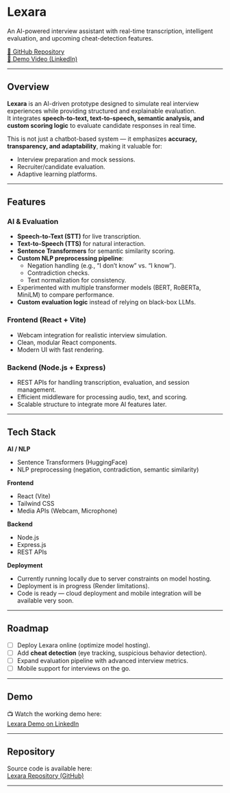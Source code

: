 # Lexara

An AI-powered interview assistant with real-time transcription, intelligent evaluation, and upcoming cheat-detection features.  

[🔗 GitHub Repository](https://github.com/Parshvacancodeit/InterviewPal)  
[🔗 Demo Video (LinkedIn)](https://www.linkedin.com/feed/update/urn:li:activity:7364659164251328512/)  

---

## Overview  
**Lexara** is an AI-driven prototype designed to simulate real interview experiences while providing structured and explainable evaluation.  
It integrates **speech-to-text, text-to-speech, semantic analysis, and custom scoring logic** to evaluate candidate responses in real time.  

This is not just a chatbot-based system — it emphasizes **accuracy, transparency, and adaptability**, making it valuable for:  
- Interview preparation and mock sessions.  
- Recruiter/candidate evaluation.  
- Adaptive learning platforms.  

---

## Features  

### AI & Evaluation  
- **Speech-to-Text (STT)** for live transcription.  
- **Text-to-Speech (TTS)** for natural interaction.  
- **Sentence Transformers** for semantic similarity scoring.  
- **Custom NLP preprocessing pipeline**:  
  - Negation handling (e.g., “I don’t know” vs. “I know”).  
  - Contradiction checks.  
  - Text normalization for consistency.  
- Experimented with multiple transformer models (BERT, RoBERTa, MiniLM) to compare performance.  
- **Custom evaluation logic** instead of relying on black-box LLMs.  

### Frontend (React + Vite)  
- Webcam integration for realistic interview simulation.  
- Clean, modular React components.  
- Modern UI with fast rendering.  

### Backend (Node.js + Express)  
- REST APIs for handling transcription, evaluation, and session management.  
- Efficient middleware for processing audio, text, and scoring.  
- Scalable structure to integrate more AI features later.  

---

## Tech Stack  

**AI / NLP**  
- Sentence Transformers (HuggingFace)  
- NLP preprocessing (negation, contradiction, semantic similarity)  

**Frontend**  
- React (Vite)  
- Tailwind CSS  
- Media APIs (Webcam, Microphone)  

**Backend**  
- Node.js  
- Express.js  
- REST APIs  

**Deployment**  
- Currently running locally due to server constraints on model hosting.  
- Deployment is in progress (Render limitations).  
- Code is ready — cloud deployment and mobile integration will be available very soon.  

---

## Roadmap  

- [ ] Deploy Lexara online (optimize model hosting).  
- [ ] Add **cheat detection** (eye tracking, suspicious behavior detection).  
- [ ] Expand evaluation pipeline with advanced interview metrics.  
- [ ] Mobile support for interviews on the go.  

---

## Demo  

📺 Watch the working demo here:  
[Lexara Demo on LinkedIn](https://www.linkedin.com/feed/update/urn:li:activity:7364659164251328512/)  

---

## Repository  

Source code is available here:  
[Lexara Repository (GitHub)](https://github.com/Parshvacancodeit/InterviewPal)  

---
